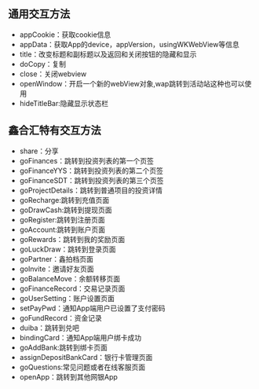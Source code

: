 ## 通用交互方法
* appCookie：获取cookie信息
* appData：获取App的device，appVersion，usingWKWebView等信息
* title：改变标题和副标题以及返回和关闭按钮的隐藏和显示
* doCopy：复制
* close：关闭webview
* openWindow：开启一个新的webView对象,wap跳转到活动站这种也可以使用
* hideTitleBar:隐藏显示状态栏

## 鑫合汇特有交互方法
* share：分享
* goFinances：跳转到投资列表的第一个页签
* goFinanceYYS：跳转到投资列表的第二个页签
* goFinanceSDT：跳转到投资列表的第三个页签
* goProjectDetails：跳转到普通项目的投资详情
* goRecharge:跳转到充值页面
* goDrawCash:跳转到提现页面
* goRegister:跳转到注册页面
* goAccount:跳转到账户页面
* goRewards：跳转到我的奖励页面
* goLuckDraw：跳转到登录页面
* goPartner：鑫拍档页面
* goInvite：邀请好友页面
* goBalanceMove：余额转移页面
* goFinanceRecord：交易记录页面
* goUserSetting：账户设置页面
* setPayPwd：通知App端用户已设置了支付密码
* goFundRecord：资金记录
* duiba：跳转到兑吧
* bindingCard：通知App端用户绑卡成功
* goAddBank:跳转到绑卡页面
* assignDepositBankCard：银行卡管理页面
* goQuestions:常见问题或者在线客服页面
* openApp：跳转到其他网银App